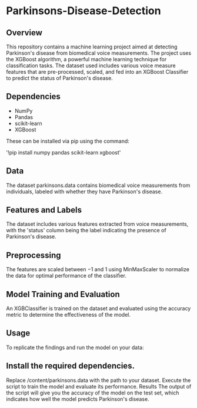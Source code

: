 # Parkinsons-Disease-Detection

## Overview
This repository contains a machine learning project aimed at detecting Parkinson's disease from biomedical voice measurements. The project uses the XGBoost algorithm, a powerful machine learning technique for classification tasks. The dataset used includes various voice measure features that are pre-processed, scaled, and fed into an XGBoost Classifier to predict the status of Parkinson's disease.

## Dependencies
- NumPy
- Pandas
- scikit-learn
- XGBoost

These can be installed via pip using the command:

'!pip install numpy pandas scikit-learn xgboost'

## Data
The dataset parkinsons.data contains biomedical voice measurements from individuals, labeled with whether they have Parkinson's disease.

## Features and Labels
The dataset includes various features extracted from voice measurements, with the 'status' column being the label indicating the presence of Parkinson's disease.

## Preprocessing
The features are scaled between −1 and 1 using MinMaxScaler to normalize the data for optimal performance of the classifier.

## Model Training and Evaluation
An XGBClassifier is trained on the dataset and evaluated using the accuracy metric to determine the effectiveness of the model.

## Usage
To replicate the findings and run the model on your data:

## Install the required dependencies.
Replace /content/parkinsons.data with the path to your dataset.
Execute the script to train the model and evaluate its performance.
Results
The output of the script will give you the accuracy of the model on the test set, which indicates how well the model predicts Parkinson's disease.
